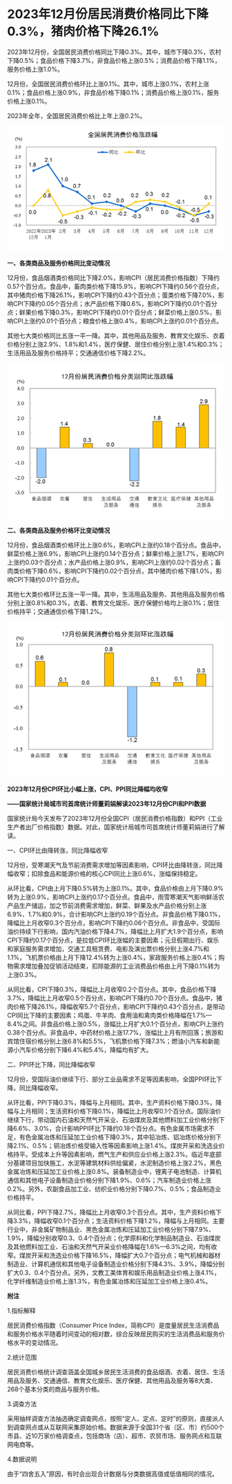 # 2023年12月份居民消费价格同比下降0.3%，猪肉价格下降26.1%

2023年12月份，全国居民消费价格同比下降0.3%。其中，城市下降0.3%，农村下降0.5%；食品价格下降3.7%，非食品价格上涨0.5%；消费品价格下降1.1%，服务价格上涨1.0%。

12月份，全国居民消费价格环比上涨0.1%。其中，城市上涨0.1%，农村上涨0.1%；食品价格上涨0.9%，非食品价格下降0.1%；消费品价格上涨0.1%，服务价格上涨0.1%。

2023年全年，全国居民消费价格比上年上涨0.2%。

![70ebbd7daa7aa78e9146bfb3522ca10b.jpg](https://raw.githubusercontent.com/qqhsx/qqnews_image/main/2024/01/12/2023年12月份居民消费价格同比下降0.3%，猪肉价格下降26.1%/70ebbd7daa7aa78e9146bfb3522ca10b.jpg)

**一、各类商品及服务价格同比变动情况**

12月份，食品烟酒类价格同比下降2.0%，影响CPI（居民消费价格指数）下降约0.57个百分点。食品中，畜肉类价格下降15.9%，影响CPI下降约0.56个百分点，其中猪肉价格下降26.1%，影响CPI下降约0.43个百分点；蛋类价格下降7.0%，影响CPI下降约0.05个百分点；水产品价格下降0.6%，影响CPI下降约0.01个百分点；鲜果价格下降0.3%，影响CPI下降约0.01个百分点；鲜菜价格上涨0.5%，影响CPI上涨约0.01个百分点；粮食价格上涨0.4%，影响CPI上涨约0.01个百分点。

其他七大类价格同比五涨一平一降。其中，其他用品及服务、教育文化娱乐、衣着价格分别上涨2.9%、1.8%和1.4%，医疗保健、居住价格分别上涨1.4%和0.3%；生活用品及服务价格持平；交通通信价格下降2.2%。

![f3d888b4bcaba1a56430bab0dd997402.jpg](https://raw.githubusercontent.com/qqhsx/qqnews_image/main/2024/01/12/2023年12月份居民消费价格同比下降0.3%，猪肉价格下降26.1%/f3d888b4bcaba1a56430bab0dd997402.jpg)

**二、各类商品及服务价格环比变动情况**

12月份，食品烟酒类价格环比上涨0.6%，影响CPI上涨约0.18个百分点。食品中，鲜菜价格上涨6.9%，影响CPI上涨约0.14个百分点；鲜果价格上涨1.7%，影响CPI上涨约0.03个百分点；水产品价格上涨0.9%，影响CPI上涨约0.02个百分点；畜肉类价格下降0.6%，影响CPI下降约0.02个百分点，其中猪肉价格下降1.0%，影响CPI下降约0.01个百分点。

其他七大类价格环比五涨一平一降。其中，生活用品及服务、其他用品及服务价格分别上涨0.8%和0.3%，衣着、教育文化娱乐、医疗保健价格均上涨0.1%；居住价格持平；交通通信价格下降1.2%。

![84dd52dd6f10cffd07e65f8cb9b4cfeb.jpg](https://raw.githubusercontent.com/qqhsx/qqnews_image/main/2024/01/12/2023年12月份居民消费价格同比下降0.3%，猪肉价格下降26.1%/84dd52dd6f10cffd07e65f8cb9b4cfeb.jpg)

**2023年12月份CPI环比小幅上涨，CPI、PPI同比降幅均收窄**

**——国家统计局城市司首席统计师董莉娟解读2023年12月份CPI和PPI数据**

国家统计局今天发布了2023年12月份全国CPI（居民消费价格指数）和PPI（工业生产者出厂价格指数）数据。对此，国家统计局城市司首席统计师董莉娟进行了解读。

一、CPI环比由降转涨，同比降幅收窄

12月份，受寒潮天气及节前消费需求增加等因素影响，CPI环比由降转涨，同比降幅收窄；扣除食品和能源价格的核心CPI同比上涨0.6%，涨幅保持稳定。

从环比看，CPI由上月下降0.5%转为上涨0.1%。其中，食品价格由上月下降0.9%转为上涨0.9%，影响CPI上涨约0.17个百分点。食品中，雨雪寒潮天气影响鲜活农产品生产储运，加之节前消费需求增加，鲜菜、鲜果及水产品价格分别上涨6.9%、1.7%和0.9%，合计影响CPI上涨约0.19个百分点。非食品价格下降0.1%，降幅比上月收窄0.3个百分点，影响CPI下降约0.06个百分点。非食品中，受国际油价持续下行影响，国内汽油价格下降4.7%，降幅比上月扩大1.9个百分点，影响CPI下降约0.17个百分点，是拉低CPI环比涨幅的主要因素；元旦假期出行、娱乐和家庭服务需求增加，交通工具租赁费、电影及演出票价格分别上涨4.7%和1.1%，飞机票价格由上月下降12.4%转为上涨0.4%，家政服务价格上涨0.4%；购物需求增加叠加促销活动结束，扣除能源的工业消费品价格由上月下降0.1%转为上涨0.3%。

从同比看，CPI下降0.3%，降幅比上月收窄0.2个百分点。其中，食品价格下降3.7%，降幅比上月收窄0.5个百分点，影响CPI下降约0.70个百分点。食品中，猪肉价格下降26.1%，降幅收窄5.7个百分点，影响CPI下降约0.43个百分点，是带动CPI同比下降的主要因素；鸡蛋、牛羊肉、食用油和禽肉类价格降幅在1.7%—8.4%之间。非食品价格上涨0.5%，涨幅比上月扩大0.1个百分点，影响CPI上涨约0.38个百分点。非食品中，中药材价格上涨17.7%，涨幅比上月有所回落；旅游和宾馆住宿价格分别上涨6.8%和5.5%，飞机票价格下降7.3%；燃油小汽车和新能源小汽车价格分别下降6.4%和5.4%，降幅均有扩大。

二、PPI环比下降，同比降幅收窄

12月份，受国际油价继续下行、部分工业品需求不足等因素影响，全国PPI环比下降，同比降幅收窄。

从环比看，PPI下降0.3%，降幅与上月相同。其中，生产资料价格下降0.3%，降幅与上月相同；生活资料价格下降0.1%，降幅比上月收窄0.1个百分点。国际油价继续下行，带动国内石油和天然气开采业、石油煤炭及其他燃料加工业价格分别下降6.6%、3.0%，合计影响PPI环比下降约0.18个百分点。有色金属市场需求不足，有色金属冶炼和压延加工业价格下降0.3%，其中铅冶炼、铝冶炼价格分别下降2.1%、0.5%；铜冶炼价格受输入性等因素影响上涨1.4%。煤炭开采和洗选业价格持平。受成本上升等因素影响，燃气生产和供应业价格上涨2.3%。临近年底部分基建项目加快施工，水泥等建筑材料供给偏紧，水泥制造价格上涨2.2%，黑色金属冶炼和压延加工业价格上涨0.8%。装备制造业中，锂离子电池制造、计算机通信和其他电子设备制造业价格分别下降1.9%、0.6%；汽车制造业价格上涨0.2%。另外，农副食品加工业、纺织业价格分别下降0.7%、0.5%；食品制造业价格持平。

从同比看，PPI下降2.7%，降幅比上月收窄0.3个百分点。其中，生产资料价格下降3.3%，降幅收窄0.1个百分点；生活资料价格下降1.2%，降幅与上月相同。主要行业中，非金属矿物制品业、黑色金属冶炼和压延加工业价格分别下降7.9%、1.9%，降幅分别收窄0.3、0.4个百分点；化学原料和化学制品制造业、石油煤炭及其他燃料加工业、石油和天然气开采业价格降幅在1.6%—6.3%之间，均有收窄。煤炭开采和洗选业价格下降16.5%，降幅扩大0.7个百分点；电气机械和器材制造业、计算机通信和其他电子设备制造业价格分别下降4.3%、3.9%，降幅分别扩大0.3、0.4个百分点。另外，文教工美体育和娱乐用品制造业价格上涨4.1%，化学纤维制造业价格上涨1.3%，有色金属冶炼和压延加工业价格上涨0.4%。

**附注**

1.指标解释

居民消费价格指数（Consumer Price
Index，简称CPI）是度量居民生活消费品和服务价格水平随着时间变动的相对数，综合反映居民购买的生活消费品和服务价格水平的变动情况。

2.统计范围

居民消费价格统计调查涵盖全国城乡居民生活消费的食品烟酒、衣着、居住、生活用品及服务、交通通信、教育文化娱乐、医疗保健、其他用品及服务等8大类、268个基本分类的商品与服务价格。

3.调查方法

采用抽样调查方法抽选确定调查网点，按照“定人、定点、定时”的原则，直接派人到调查网点或从互联网采集原始价格。数据来源于全国31个省（区、市）约500个市县、近10万家价格调查点，包括商场（店）、超市、农贸市场、服务网点和互联网电商等。

4.数据说明

由于“四舍五入”原因，有时会出现合计数据与分类数据高值或低值相同的情况。

